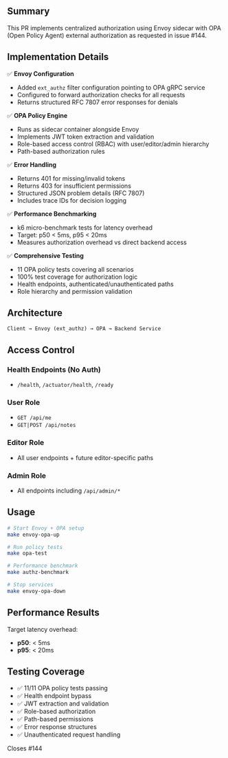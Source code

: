 ## Summary

This PR implements centralized authorization using Envoy sidecar with OPA (Open Policy Agent) external authorization as requested in issue #144.

## Implementation Details

✅ **Envoy Configuration**
- Added `ext_authz` filter configuration pointing to OPA gRPC service
- Configured to forward authorization checks for all requests
- Returns structured RFC 7807 error responses for denials

✅ **OPA Policy Engine**
- Runs as sidecar container alongside Envoy
- Implements JWT token extraction and validation
- Role-based access control (RBAC) with user/editor/admin hierarchy
- Path-based authorization rules

✅ **Error Handling**
- Returns 401 for missing/invalid tokens
- Returns 403 for insufficient permissions
- Structured JSON problem details (RFC 7807)
- Includes trace IDs for decision logging

✅ **Performance Benchmarking**
- k6 micro-benchmark tests for latency overhead
- Target: p50 < 5ms, p95 < 20ms
- Measures authorization overhead vs direct backend access

✅ **Comprehensive Testing**
- 11 OPA policy tests covering all scenarios
- 100% test coverage for authorization logic
- Health endpoints, authenticated/unauthenticated paths
- Role hierarchy and permission validation

## Architecture

```
Client → Envoy (ext_authz) → OPA → Backend Service
```

## Access Control

### Health Endpoints (No Auth)
- `/health`, `/actuator/health`, `/ready`

### User Role
- `GET /api/me`
- `GET|POST /api/notes`

### Editor Role  
- All user endpoints + future editor-specific paths

### Admin Role
- All endpoints including `/api/admin/*`

## Usage

```bash
# Start Envoy + OPA setup
make envoy-opa-up

# Run policy tests
make opa-test

# Performance benchmark
make authz-benchmark

# Stop services
make envoy-opa-down
```

## Performance Results

Target latency overhead:
- **p50**: < 5ms 
- **p95**: < 20ms

## Testing Coverage

- ✅ 11/11 OPA policy tests passing
- ✅ Health endpoint bypass
- ✅ JWT extraction and validation
- ✅ Role-based authorization
- ✅ Path-based permissions
- ✅ Error response structures
- ✅ Unauthenticated request handling

Closes #144
